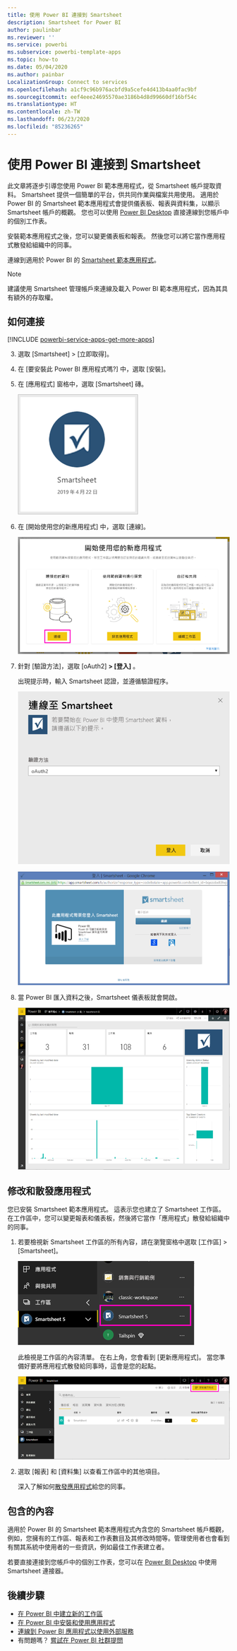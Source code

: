 ```yaml
---
title: 使用 Power BI 連接到 Smartsheet
description: Smartsheet for Power BI
author: paulinbar
ms.reviewer: ''
ms.service: powerbi
ms.subservice: powerbi-template-apps
ms.topic: how-to
ms.date: 05/04/2020
ms.author: painbar
LocalizationGroup: Connect to services
ms.openlocfilehash: a1cf9c96b976acbfd9a5cefe4d413b4aa0fac9bf
ms.sourcegitcommit: eef4eee24695570ae3186b4d8d99660df16bf54c
ms.translationtype: HT
ms.contentlocale: zh-TW
ms.lasthandoff: 06/23/2020
ms.locfileid: "85236265"
---
```

# <a name="connect-to-smartsheet-with-power-bi"></a>使用 Power BI 連接到 Smartsheet
此文章將逐步引導您使用 Power BI 範本應用程式，從 Smartsheet 帳戶提取資料。 Smartsheet 提供一個簡單的平台，供共同作業與檔案共用使用。 適用於 Power BI 的 Smartsheet 範本應用程式會提供儀表板、報表與資料集，以顯示 Smartsheet 帳戶的概觀。 您也可以使用 [Power BI Desktop](desktop-connect-to-data.md) 直接連線到您帳戶中的個別工作表。 

安裝範本應用程式之後，您可以變更儀表板和報表。 然後您可以將它當作應用程式散發給組織中的同事。

連線到適用於 Power BI 的 [Smartsheet 範本應用程式](https://app.powerbi.com/groups/me/getapps/services/pbi-contentpacks.pbiapps-smartsheet)。

>[!NOTE]
>建議使用 Smartsheet 管理帳戶來連線及載入 Power BI 範本應用程式，因為其具有額外的存取權。

## <a name="how-to-connect"></a>如何連接

[!INCLUDE [powerbi-service-apps-get-more-apps](../includes/powerbi-service-apps-get-more-apps.md)]

3. 選取 [Smartsheet] \> [立即取得]。
4. 在 [要安裝此 Power BI 應用程式嗎?] 中，選取 [安裝]。
4. 在 [應用程式] 窗格中，選取 [Smartsheet] 磚。

    ![Power BI Smartsheet 應用程式磚](media/service-connect-to-smartsheet/power-bi-smartsheet-tile.png)

6. 在 [開始使用您的新應用程式] 中，選取 [連線]。

    ![開始使用您的新應用程式](media/service-connect-to-zendesk/power-bi-new-app-connect-get-started.png)

4. 針對 [驗證方法]，選取 [oAuth2] **\> [登入]** 。
   
   出現提示時，輸入 Smartsheet 認證，並遵循驗證程序。
   
   ![Smartsheet 認證](media/service-connect-to-smartsheet/creds.png)
   
   ![Smartsheet 登入](media/service-connect-to-smartsheet/creds2.png)

5. 當 Power BI 匯入資料之後，Smartsheet 儀表板就會開啟。
   
   ![Smartsheet 儀表板](media/service-connect-to-smartsheet/power-bi-smartsheet-dashboard.png)

## <a name="modify-and-distribute-your-app"></a>修改和散發應用程式

您已安裝 Smartsheet 範本應用程式。 這表示您也建立了 Smartsheet 工作區。 在工作區中，您可以變更報表和儀表板，然後將它當作「應用程式」散發給組織中的同事。 

1. 若要檢視新 Smartsheet 工作區的所有內容，請在瀏覽窗格中選取 [工作區] > [Smartsheet]。 

    ![瀏覽窗格中的 Smartsheet 工作區](media/service-connect-to-smartsheet/power-bi-smartsheet-workspace.png)

    此檢視是工作區的內容清單。 在右上角，您會看到 [更新應用程式]。 當您準備好要將應用程式散發給同事時，這會是您的起點。 

    ![Smartsheet 內容清單](media/service-connect-to-smartsheet/power-bi-smartsheet-workspace-content.png)

2. 選取 [報表] 和 [資料集] 以查看工作區中的其他項目。

    深入了解如何[散發應用程式](../collaborate-share/service-create-distribute-apps.md)給您的同事。

## <a name="whats-included"></a>包含的內容
適用於 Power BI 的 Smartsheet 範本應用程式內含您的 Smartsheet 帳戶概觀，例如，您擁有的工作區、報表和工作表數目及其修改時間等。管理使用者也會看到有關其系統中使用者的一些資訊，例如最佳工作表建立者。  

若要直接連接到您帳戶中的個別工作表，您可以在 [Power BI Desktop](desktop-connect-to-data.md) 中使用 Smartsheet 連接器。  

## <a name="next-steps"></a>後續步驟

* [在 Power BI 中建立新的工作區](../collaborate-share/service-create-the-new-workspaces.md)
* [在 Power BI 中安裝和使用應用程式](../consumer/end-user-apps.md)
* [連線到 Power BI 應用程式以使用外部服務](service-connect-to-services.md)
* 有問題嗎？ [嘗試在 Power BI 社群提問](https://community.powerbi.com/)